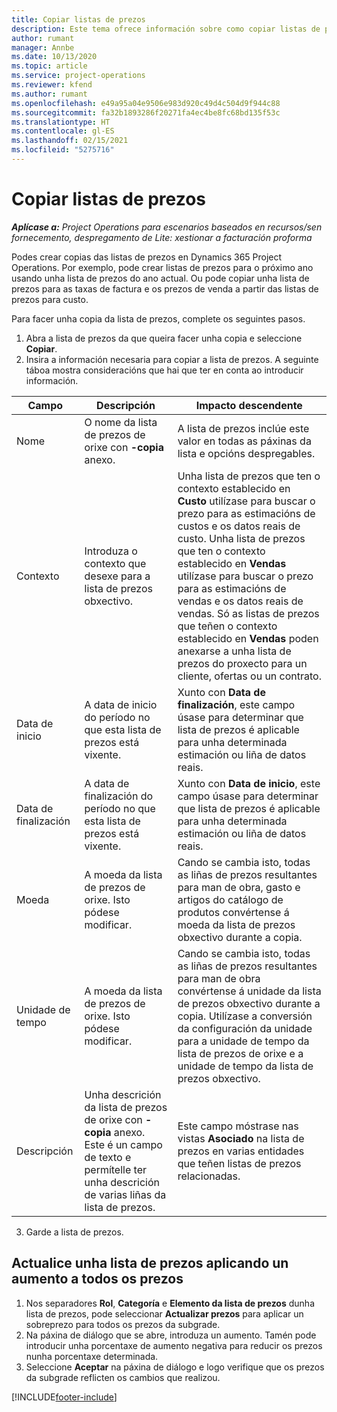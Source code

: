 ```yaml
---
title: Copiar listas de prezos
description: Este tema ofrece información sobre como copiar listas de prezos en Project Operations.
author: rumant
manager: Annbe
ms.date: 10/13/2020
ms.topic: article
ms.service: project-operations
ms.reviewer: kfend
ms.author: rumant
ms.openlocfilehash: e49a95a04e9506e983d920c49d4c504d9f944c88
ms.sourcegitcommit: fa32b1893286f20271fa4ec4be8fc68bd135f53c
ms.translationtype: HT
ms.contentlocale: gl-ES
ms.lasthandoff: 02/15/2021
ms.locfileid: "5275716"
---
```

# <a name="copy-price-lists"></a>Copiar listas de prezos

_**Aplícase a:** Project Operations para escenarios baseados en recursos/sen fornecemento, despregamento de Lite: xestionar a facturación proforma_

Podes crear copias das listas de prezos en Dynamics 365 Project Operations. Por exemplo, pode crear listas de prezos para o próximo ano usando unha lista de prezos do ano actual.  Ou pode copiar unha lista de prezos para as taxas de factura e os prezos de venda a partir das listas de prezos para custo. 

Para facer unha copia da lista de prezos, complete os seguintes pasos.

1. Abra a lista de prezos da que queira facer unha copia e seleccione **Copiar**.
2. Insira a información necesaria para copiar a lista de prezos. A seguinte táboa mostra consideracións que hai que ter en conta ao introducir información.

| Campo | Descripción | Impacto descendente |
| --- | --- | --- |
| Nome | O nome da lista de prezos de orixe con **-copia** anexo. | A lista de prezos inclúe este valor en todas as páxinas da lista e opcións despregables. |
| Contexto | Introduza o contexto que desexe para a lista de prezos obxectivo. | Unha lista de prezos que ten o contexto establecido en **Custo** utilízase para buscar o prezo para as estimacións de custos e os datos reais de custo. Unha lista de prezos que ten o contexto establecido en **Vendas** utilízase para buscar o prezo para as estimacións de vendas e os datos reais de vendas. Só as listas de prezos que teñen o contexto establecido en **Vendas** poden anexarse a unha lista de prezos do proxecto para un cliente, ofertas ou un contrato. |
| Data de inicio | A data de inicio do período no que esta lista de prezos está vixente. | Xunto con **Data de finalización**, este campo úsase para determinar que lista de prezos é aplicable para unha determinada estimación ou liña de datos reais. |
| Data de finalización | A data de finalización do período no que esta lista de prezos está vixente. | Xunto con **Data de inicio**, este campo úsase para determinar que lista de prezos é aplicable para unha determinada estimación ou liña de datos reais. |
| Moeda | A moeda da lista de prezos de orixe. Isto pódese modificar. | Cando se cambia isto, todas as liñas de prezos resultantes para man de obra, gasto e artigos do catálogo de produtos convértense á moeda da lista de prezos obxectivo durante a copia. |
| Unidade de tempo | A moeda da lista de prezos de orixe. Isto pódese modificar. | Cando se cambia isto, todas as liñas de prezos resultantes para man de obra convértense á unidade da lista de prezos obxectivo durante a copia. Utilízase a conversión da configuración da unidade para a unidade de tempo da lista de prezos de orixe e a unidade de tempo da lista de prezos obxectivo. |
| Descripción | Unha descrición da lista de prezos de orixe con **-copia** anexo. Este é un campo de texto e permítelle ter unha descrición de varias liñas da lista de prezos. | Este campo móstrase nas vistas **Asociado** na lista de prezos en varias entidades que teñen listas de prezos relacionadas. |

3. Garde a lista de prezos. 

## <a name="update-a-price-list-by-applying-a-mark-up-to-all-the-prices"></a>Actualice unha lista de prezos aplicando un aumento a todos os prezos

1. Nos separadores **Rol**, **Categoría** e **Elemento da lista de prezos** dunha lista de prezos, pode seleccionar **Actualizar prezos** para aplicar un sobreprezo para todos os prezos da subgrade. 
2. Na páxina de diálogo que se abre, introduza un aumento. Tamén pode introducir unha porcentaxe de aumento negativa para reducir os prezos nunha porcentaxe determinada. 
3. Seleccione **Aceptar** na páxina de diálogo e logo verifique que os prezos da subgrade reflicten os cambios que realizou.


[!INCLUDE[footer-include](../includes/footer-banner.md)]